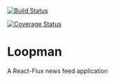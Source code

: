 [![Build Status](https://travis-ci.org/andela-mharuna/Loopman.svg?branch=staging)](https://travis-ci.org/andela-mharuna/Loopman)

[![Coverage Status](https://coveralls.io/repos/github/andela-mharuna/Loopman/badge.svg?branch=staging)](https://coveralls.io/github/andela-mharuna/Loopman?branch=staging)

# Loopman
A React-Flux news feed application
